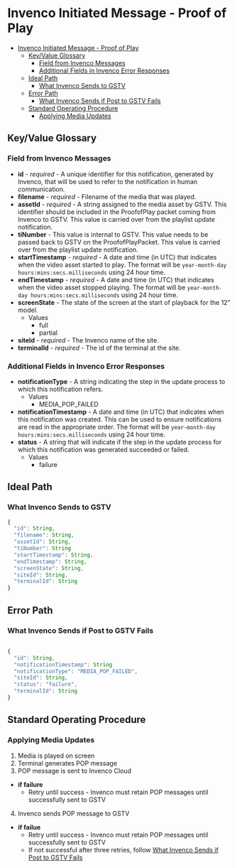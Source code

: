 # Invenco Initiated Message - Proof of Play

<!-- TOC depthFrom:1 depthTo:6 withLinks:1 updateOnSave:1 orderedList:0 -->

- [Invenco Initiated Message - Proof of Play](#invenco-initiated-message-proof-of-play)
	- [Key/Value Glossary](#keyvalue-glossary)
		- [Field from Invenco Messages](#field-from-invenco-messages)
		- [Additional Fields in Invenco Error Responses](#additional-fields-in-invenco-error-responses)
	- [Ideal Path](#ideal-path)
		- [What Invenco Sends to GSTV](#what-invenco-sends-to-gstv)
	- [Error Path](#error-path)
		- [What Invenco Sends if Post to GSTV Fails](#what-invenco-sends-if-post-to-gstv-fails)
	- [Standard Operating Procedure](#standard-operating-procedure)
		- [Applying Media Updates](#applying-media-updates)

<!-- /TOC -->

## Key/Value Glossary
### Field from Invenco Messages
- **id** - _required_ - A unique identifier for this notification, generated by Invenco, that will be used to refer to the notification in human communication.
- **filename** - _required_ - Filename of the media that was played.
- **assetId** - _required_ - A string assigned to the media asset by GSTV. This identifier should be included in the ProofofPlay packet coming from Invenco to GSTV. This value is carried over from the playlist update notification.
- **tiNumber** - This value is internal to GSTV. This value needs to be passed back to GSTV on the ProofofPlayPacket. This value is carried over from the playlist update notification.
- **startTimestamp** - _required_ - A date and time (in UTC) that indicates when the video asset started to play. The format will be `year-month-day hours:mins:secs.milliseconds` using 24 hour time.
- **endTimestamp** - _required_ - A date and time (in UTC) that indicates when the video asset stopped playing. The format will be `year-month-day hours:mins:secs.milliseconds` using 24 hour time.
- **screenState** - The state of the screen at the start of playback for the 12" model.
  - Values
    - full
    - partial
- **siteId** - _required_ - The Invenco name of the site.
- **terminalId** - _required_ - The id of the terminal at the site.

### Additional Fields in Invenco Error Responses
- **notificationType** - A string indicating the step in the update process to which this notification refers.
  - Values
    - MEDIA_POP_FAILED
- **notificationTimestamp** - A date and time (in UTC) that indicates when this notification was created. This can be used to ensure notifications are read in the appropriate order. The format will be `year-month-day hours:mins:secs.milliseconds` using 24 hour time.
- **status** - A string that will indicate if the step in the update process for which this notification was generated succeeded or failed.
  - Values
    - failure

## Ideal Path
### What Invenco Sends to GSTV
```javascript
{
  "id": String,
  "filename": String,
  "assetId": String,
  "tiNumber": String
  "startTimestamp": String,
  "endTimestamp": String,
  "screenState": String,
  "siteId": String,
  "terminalId": String
}
```

## Error Path
### What Invenco Sends if Post to GSTV Fails
```javascript

{
  "id": String,
  "notificationTimestamp": String
  "notificationType": "MEDIA_POP_FAILED",
  "siteId": String,
  "status": "failure",
  "terminalId": String
}
```

## Standard Operating Procedure
### Applying Media Updates
1. Media is played on screen
2. Terminal generates POP message
3. POP message is sent to Invenco Cloud
  - **if failure**
	  - Retry until success - Invenco must retain POP messages until successfully sent to GSTV
4. Invenco sends POP message to GSTV
  - **if failue**
    - Retry until success - Invenco must retain POP messages until successfully sent to GSTV
    - If not successful after three retries, follow [What Invenco Sends if Post to GSTV Fails](#what-invenco-sends-if-post-to-gstv-fails)
